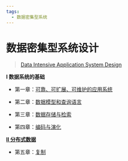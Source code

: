 ```yaml
---
tags:
  - 数据密集型系统
---
```


# 数据密集型系统设计

> [Data Intensive Application System Design](https://www.alipan.com/s/2yoAdUwdtJ6)



**I 数据系统的基础**

- 第一章：[可靠、可扩展、可维护的应用系统](./1_data_system_basic.md)

- 第二章：[数据模型和查询语言](./2_data_model_query_language.md)

- 第三章：[数据存储与检索](./3_data_store_and_search.md)

- 第四章：[编码与演化](./4_encoding_and_evolution.md)

**[II 分布式数据](./part2_distributed_data.md)**

- 第五章：[复制](./5_replication.md)
